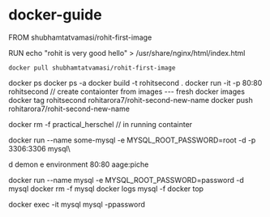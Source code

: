 # docker-guide

FROM shubhamtatvamasi/rohit-first-image

RUN echo "rohit is very good hello" > /usr/share/nginx/html/index.html

```
docker pull shubhamtatvamasi/rohit-first-image
```

docker ps
docker ps -a
docker build -t rohitsecond .
docker run -it -p 80:80 rohitsecond         // create contaionter from images --- fresh 
docker images
docker tag rohitsecond rohitarora7/rohit-second-new-name
docker push rohitarora7/rohit-second-new-name


docker rm -f practical_herschel // in running containter



docker run --name some-mysql -e MYSQL_ROOT_PASSWORD=root -d -p 3306:3306 mysql\



d demon 
e environment
80:80 aage:piche


docker run --name mysql -e MYSQL_ROOT_PASSWORD=password -d mysql
docker rm -f mysql
docker logs mysql -f
docker top

docker exec -it mysql mysql -ppassword
